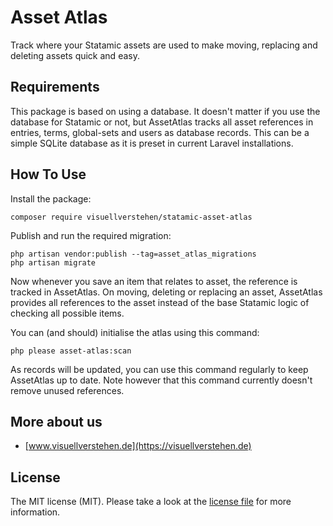 # Asset Atlas

Track where your Statamic assets are used to make moving, replacing and deleting assets quick and easy.

## Requirements

This package is based on using a database. It doesn't matter if you use the database for Statamic or not, but AssetAtlas tracks all asset references in entries, terms, global-sets and users as database records. This can be a simple SQLite database as it is preset in current Laravel installations.

## How To Use

Install the package:

```
composer require visuellverstehen/statamic-asset-atlas
```

Publish and run the required migration:

```
php artisan vendor:publish --tag=asset_atlas_migrations
php artisan migrate
```

Now whenever you save an item that relates to asset, the reference is tracked in AssetAtlas. On moving, deleting or replacing an asset, AssetAtlas provides all references to the asset instead of the base Statamic logic of checking all possible items.

You can (and should) initialise the atlas using this command:

```
php please asset-atlas:scan
```

As records will be updated, you can use this command regularly to keep AssetAtlas up to date. Note however that this command currently doesn't remove unused references.

## More about us

- [www.visuellverstehen.de](https://visuellverstehen.de)

## License
The MIT license (MIT). Please take a look at the [license file](LICENSE.md) for more information.

